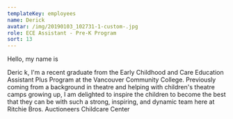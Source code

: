 ```yaml
---
templateKey: employees
name: Derick
avatar: /img/20190103_102731-1-custom-.jpg
role: ECE Assistant - Pre-K Program
sort: 13
---
```

Hello, my name is

Derick, I'm a recent graduate from the Early Childhood and Care Education Assistant Plus Program at the Vancouver Community College. Previously coming from a background in theatre and helping with children's theatre camps growing up, I am delighted to inspire the children to become the best that they can be with such a strong, inspiring, and dynamic team here at Ritchie Bros. Auctioneers Childcare Center

